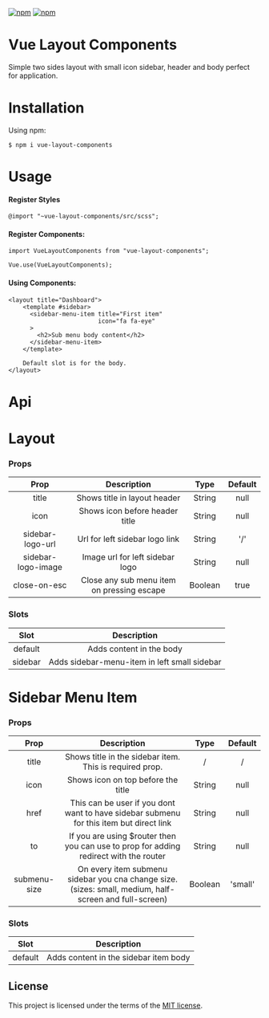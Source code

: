 [![npm](https://img.shields.io/npm/v/vue-layout-components.svg?style=for-the-badge)](https://www.npmjs.com/package/vue-layout-component)
[![npm](https://img.shields.io/npm/l/vue-layout-components.svg?style=for-the-badge)](LICENSE)

# Vue Layout Components
Simple two sides layout with small icon sidebar, header and body perfect for application.

# Installation

Using npm:
```shell
$ npm i vue-layout-components
```

# Usage
#### Register Styles
```shell
@import "~vue-layout-components/src/scss";
```
#### Register Components:
```shell
import VueLayoutComponents from "vue-layout-components";

Vue.use(VueLayoutComponents);
```
#### Using Components:
```shell
<layout title="Dashboard">
    <template #sidebar>
      <sidebar-menu-item title="First item"
                         icon="fa fa-eye"
      >
        <h2>Sub menu body content</h2>
      </sidebar-menu-item>
    </template>

    Default slot is for the body.
</layout>
```

# Api

# Layout
### Props
| Prop   |      Description      | Type | Default |
|:----------:|:-------------:|:-------------:|:-------------:|
| title |  Shows title in layout header | String | null |
| icon |    Shows icon before header title  | String | null |
| sidebar-logo-url | Url for left sidebar logo link | String | '/' |
| sidebar-logo-image | Image url for left sidebar logo | String | null |
| close-on-esc | Close any sub menu item on pressing escape | Boolean | true |
### Slots
| Slot   |      Description      |
|:----------:|:-------------:|
| default |  Adds content in the body |
| sidebar | Adds sidebar-menu-item in left small sidebar |

# Sidebar Menu Item
### Props
| Prop   |      Description      | Type | Default |
|:----------:|:-------------:|:-------------:|:-------------:|
| title |  Shows title in the sidebar item. This is required prop. | / | / |
| icon |    Shows icon on top before the title  | String | null |
| href | This can be user if you dont want to have sidebar submenu for this item but direct link | String | null |
| to | If you are using $router then you can use to prop for adding redirect with the router | String | null |
| submenu-size | On every item submenu sidebar you cna change size. (sizes: small, medium, half-screen and full-screen) | Boolean | 'small' |
### Slots
| Slot   |      Description      |
|:----------:|:-------------:|
| default |  Adds content in the sidebar item body |

## License

This project is licensed under the terms of the [MIT license](LICENSE).